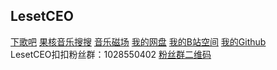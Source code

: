 ## LesetCEO
[下歌吧](http://music.y444.cn/#/) [果核音乐搜搜](https://music.ghxi.com/) [音乐磁场](https://www.hifini.com/) [我的网盘](http://jiayin2020.ysepan.com/) [我的B站空间](https://space.bilibili.com/266903199) [我的Github](https://github.com/jiayin2020/jiayin2020.github.io/)  
LesetCEO扣扣粉丝群：1028550402
[粉丝群二维码](https://jiayin2020.github.io/qrcode_1645663884192.jpg)
